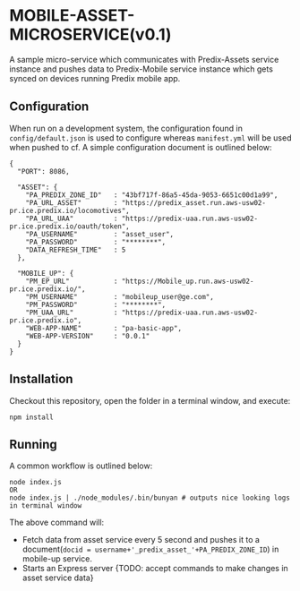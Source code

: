 # MOBILE-ASSET-MICROSERVICE(v0.1)
A sample micro-service which communicates with Predix-Assets service instance and pushes data to Predix-Mobile service instance which gets synced on devices running Predix mobile app.

## Configuration

When run on a development system, the configuration found in `config/default.json` is used to configure whereas `manifest.yml` will be used when pushed to cf.
A simple configuration document is outlined below:

```
{
  "PORT": 8086,

  "ASSET": {
    "PA_PREDIX_ZONE_ID"   : "43bf717f-86a5-45da-9053-6651c00d1a99",
    "PA_URL_ASSET"        : "https://predix_asset.run.aws-usw02-pr.ice.predix.io/locomotives",
    "PA_URL_UAA"          : "https://predix-uaa.run.aws-usw02-pr.ice.predix.io/oauth/token",
    "PA_USERNAME"         : "asset_user",
    "PA_PASSWORD"         : "********",
    "DATA_REFRESH_TIME"   : 5
  },

  "MOBILE_UP": {
    "PM_EP_URL"           : "https://Mobile_up.run.aws-usw02-pr.ice.predix.io/",
    "PM_USERNAME"         : "mobileup_user@ge.com",
    "PM_PASSWORD"         : "********",
    "PM_UAA_URL"          : "https://predix-uaa.run.aws-usw02-pr.ice.predix.io",
    "WEB-APP-NAME"        : "pa-basic-app",
    "WEB-APP-VERSION"     : "0.0.1"
  }
}
```

## Installation

Checkout this repository, open the folder in a terminal window, and execute:

```
npm install
```

## Running

A common workflow is outlined below:

```
node index.js
OR
node index.js | ./node_modules/.bin/bunyan # outputs nice looking logs in terminal window
```

The above command will:

* Fetch data from asset service every 5 second and pushes it to a document(`docid = username+'_predix_asset_'+PA_PREDIX_ZONE_ID`) in mobile-up service.
* Starts an Express server {TODO: accept commands to make changes in asset service data}
